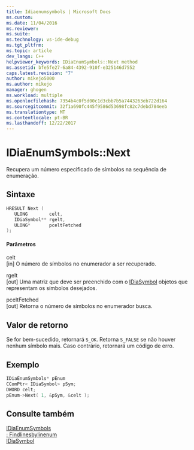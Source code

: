 ```yaml
---
title: Idiaenumsymbols | Microsoft Docs
ms.custom: 
ms.date: 11/04/2016
ms.reviewer: 
ms.suite: 
ms.technology: vs-ide-debug
ms.tgt_pltfrm: 
ms.topic: article
dev_langs: C++
helpviewer_keywords: IDiaEnumSymbols::Next method
ms.assetid: bfe5fe27-6a84-4392-910f-e325146d7552
caps.latest.revision: "7"
author: mikejo5000
ms.author: mikejo
manager: ghogen
ms.workload: multiple
ms.openlocfilehash: 7354b4c0f5d00c1d3cbb7b5a7443263eb722d164
ms.sourcegitcommit: 32f1a690fc445f9586d53698fc82c7debd784eeb
ms.translationtype: MT
ms.contentlocale: pt-BR
ms.lasthandoff: 12/22/2017
---
```

# <a name="idiaenumsymbolsnext"></a>IDiaEnumSymbols::Next
Recupera um número especificado de símbolos na sequência de enumeração.  
  
## <a name="syntax"></a>Sintaxe  
  
```C++  
HRESULT Next (   
   ULONG        celt,  
   IDiaSymbol** rgelt,  
   ULONG*       pceltFetched  
);  
```  
  
#### <a name="parameters"></a>Parâmetros  
 celt  
 [in] O número de símbolos no enumerador a ser recuperado.  
  
 rgelt  
 [out] Uma matriz que deve ser preenchido com o [IDiaSymbol](../../debugger/debug-interface-access/idiasymbol.md) objetos que representam os símbolos desejados.  
  
 pceltFetched  
 [out] Retorna o número de símbolos no enumerador busca.  
  
## <a name="return-value"></a>Valor de retorno  
 Se for bem-sucedido, retornará `S_OK`. Retorna `S_FALSE` se não houver nenhum símbolo mais. Caso contrário, retornará um código de erro.  
  
## <a name="example"></a>Exemplo  
  
```C++  
IDiaEnumSymbols* pEnum  
CComPtr< IDiaSymbol> pSym;  
DWORD celt;  
pEnum->Next( 1, &pSym, &celt );  
```  
  
## <a name="see-also"></a>Consulte também  
 [IDiaEnumSymbols](../../debugger/debug-interface-access/idiaenumsymbols.md)   
 [: Findlinesbylinenum](../../debugger/debug-interface-access/idiasession-findlinesbylinenum.md)   
 [IDiaSymbol](../../debugger/debug-interface-access/idiasymbol.md)